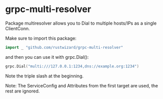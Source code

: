 # grpc-multi-resolver

Package multiresolver allows you to Dial to multiple hosts/IPs as a single ClientConn.

Make sure to import this package:

```go
import _ "github.com/rustwizard/grpc-multi-resolver"
```

and then you can use it with grpc.Dial():

```go
grpc.Dial("multi:///127.0.0.1:1234,dns://example.org:1234")
```

Note the triple slash at the beginning.

Note: The ServiceConfig and Attributes from the first target are used, the rest are ignored.
